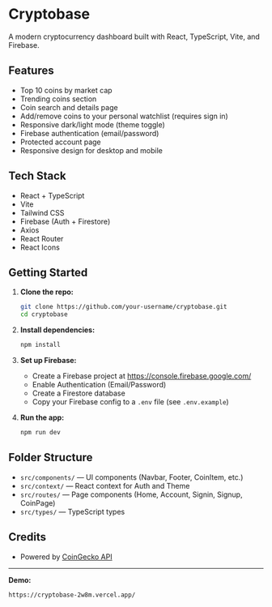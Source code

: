 # Cryptobase

A modern cryptocurrency dashboard built with React, TypeScript, Vite, and Firebase.

## Features

- Top 10 coins by market cap
- Trending coins section
- Coin search and details page
- Add/remove coins to your personal watchlist (requires sign in)
- Responsive dark/light mode (theme toggle)
- Firebase authentication (email/password)
- Protected account page
- Responsive design for desktop and mobile

## Tech Stack

- React + TypeScript
- Vite
- Tailwind CSS
- Firebase (Auth + Firestore)
- Axios
- React Router
- React Icons

## Getting Started

1. **Clone the repo:**
   ```bash
   git clone https://github.com/your-username/cryptobase.git
   cd cryptobase
   ```
2. **Install dependencies:**
   ```bash
   npm install
   ```
3. **Set up Firebase:**

   - Create a Firebase project at https://console.firebase.google.com/
   - Enable Authentication (Email/Password)
   - Create a Firestore database
   - Copy your Firebase config to a `.env` file (see `.env.example`)

4. **Run the app:**
   ```bash
   npm run dev
   ```

## Folder Structure

- `src/components/` — UI components (Navbar, Footer, CoinItem, etc.)
- `src/context/` — React context for Auth and Theme
- `src/routes/` — Page components (Home, Account, Signin, Signup, CoinPage)
- `src/types/` — TypeScript types

## Credits

- Powered by [CoinGecko API](https://www.coingecko.com/en/api)

---

**Demo:** 

```
https://cryptobase-2w8m.vercel.app/
```
